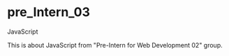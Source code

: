 # pre_Intern_03
JavaScript

This is about JavaScript from "Pre-Intern for Web Development 02" group.